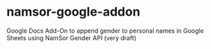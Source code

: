 # namsor-google-addon
Google Docs Add-On to append gender to personal names in Google Sheets using NamSor Gender API
(very draft)
